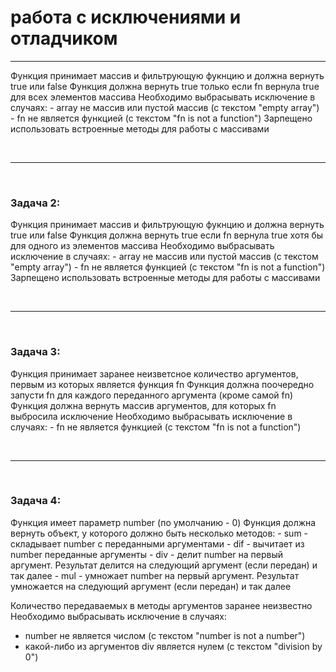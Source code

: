 <h1> работа с исключениями и отладчиком</h1>
<hr>
<p>Функция принимает массив и фильтрующую фукнцию и должна вернуть true или false
 Функция должна вернуть true только если fn вернула true для всех элементов массива
 Необходимо выбрасывать исключение в случаях:
 - array не массив или пустой массив (с текстом "empty array")
 - fn не является функцией (с текстом "fn is not a function")
 Зарпещено использовать встроенные методы для работы с массивами</p>
 <br>
 <hr>
 <br>
 <h3>Задача 2:</h3>
 <p>
 Функция принимает массив и фильтрующую фукнцию и должна вернуть true или false
 Функция должна вернуть true если fn вернула true хотя бы для одного из элементов массива
 Необходимо выбрасывать исключение в случаях:
 - array не массив или пустой массив (с текстом "empty array")
 - fn не является функцией (с текстом "fn is not a function")
 Зарпещено использовать встроенные методы для работы с массивами</p>
 <br>
 <hr>
 <br>
 <h3>Задача 3:</h3>
 <p>Функция принимает заранее неизветсное количество аргументов, первым из которых является функция fn
 Функция должна поочередно запусти fn для каждого переданного аргумента (кроме самой fn)
 Функция должна вернуть массив аргументов, для которых fn выбросила исключение
 Необходимо выбрасывать исключение в случаях:
 - fn не является функцией (с текстом "fn is not a function")</p>
 <br>
 <hr>
 <br>
 <h3>Задача 4:</h3>
 <p>Функция имеет параметр number (по умолчанию - 0)
 Функция должна вернуть объект, у которого должно быть несколько методов:
 - sum - складывает number с переданными аргументами
 - dif - вычитает из number переданные аргументы
 - div - делит number на первый аргумент. Результат делится на следующий аргумент (если передан) и так далее
 - mul - умножает number на первый аргумент. Результат умножается на следующий аргумент (если передан) и так далее

 Количество передаваемых в методы аргументов заранее неизвестно
 Необходимо выбрасывать исключение в случаях:
 - number не является числом (с текстом "number is not a number")
 - какой-либо из аргументов div является нулем (с текстом "division by 0")</p>
